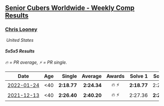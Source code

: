<style>table {white-space: nowrap;}</style>
<link rel="stylesheet" type="text/css" href="/scw-comp/css/flags.css" />

## [Senior Cubers Worldwide - Weekly Comp Results](/scw-comp/results/)
### [Chris Looney](README.md)

<i class="flag flag-US" />&nbsp;United States

#### 5x5x5 Results

<span style="white-space: nowrap;">🔥 = PR average</span>, <span style="white-space: nowrap;">⚡ = PR single</span>.

| Date | Age | Single | Average | Awards | Solve 1 | Solve 2 | Solve 3 | Solve 4 | Solve 5 | Video |
| :--: | :--: | --: | --: | :--: | --: | --: | --: | --: | --: | :-- |
| [2022-01-24](../../results/2022-01-24/555.md) | <40 | **2:18.77** | **2:24.34** | 🔥 ⚡ | **2:18.77** | 2:23.40 | 2:39.32 | 2:22.19 | 2:27.43 | [Desktop](https://www.facebook.com/chris.looney/videos/490722655743012) / [Mobile](https://m.facebook.com/chris.looney/videos/490722655743012) |
| [2021-12-13](../../results/2021-12-13/555.md) | <40 | **2:26.40** | **2:40.20** | 🔥 ⚡ | 2:27.36 | **2:26.40** | 3:31.33 | 2:49.62 | 2:43.61 | [Desktop](https://www.facebook.com/chris.looney/videos/316505640380636) / [Mobile](https://m.facebook.com/chris.looney/videos/316505640380636) |


<!-- Global site tag (gtag.js) - Google Analytics -->
<script async src="https://www.googletagmanager.com/gtag/js?id=UA-86348435-3"></script>
<script>window.dataLayer = window.dataLayer || []; function gtag() {dataLayer.push(arguments);} gtag('js', new Date()); gtag('config', 'UA-86348435-3');</script>
